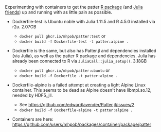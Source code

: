 Experimenting with containers to get the patter [R package](https://github.com/edwardlavender/patter) (and [Julia friends](https://github.com/edwardlavender/patter.jl)) up and running with as little pain as possible.

- Dockerfile-test is Ubuntu noble with Julia 1.11.5 and R 4.5.0 installed via r2u. 2.07GB
  - `docker pull ghcr.io/mhpob/patter:test` or
  - `docker build -f Dockerfile-test -t patter:alpine .`
- Dockerfile is the same, but also has Patter.jl and dependencies installed (via Julia), as well as the patter R package and dependencies. Julia has already been connected to R via `JuliaCall::julia_setup()`. 3.18GB
  - `docker pull ghcr.io/mhpob/patter:ubuntu` or
  - `docker build -f Dockerfile -t patter:alpine .`
- Dockerfile-alpine is a failed attempt at creating a light Alpine Linux container. This seems to be dead as Alpine doesn't have libmpi.so.12, needed by HDF5_jll.
  - See https://github.com/edwardlavender/Patter.jl/issues/2
  - `docker build -f Dockerfile-alpine -t patter:alpine .`
 
- Containers are here: https://github.com/users/mhpob/packages/container/package/patter
